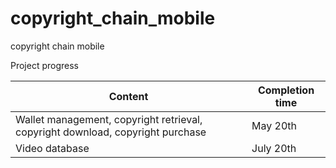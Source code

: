 # copyright_chain_mobile
copyright chain mobile


Project progress

Content | Completion time
------------ | -------------
Wallet management, copyright retrieval, copyright download, copyright purchase | May 20th
Video database | July 20th
